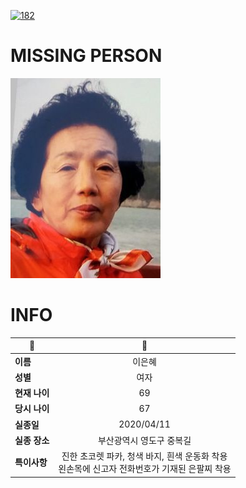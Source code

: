 [![182](https://img.shields.io/badge/%EC%8B%A4%EC%A2%85%EC%8B%A0%EA%B3%A0%EB%8A%94%20%EA%B5%AD%EB%B2%88%EC%97%86%EC%9D%B4-182-blue)](http://safe182.go.kr/index.do)

# MISSING PERSON

<img src="./missing_person.jpg">

# INFO

|🔑|💎|
|--|:--:|
|**이름**|이은혜|
|**성별**|여자|
|**현재 나이**|69|
|**당시 나이**|67|
|**실종일**|2020/04/11|
|**실종 장소**|부산광역시 영도구 중복길 |
|**특이사항**|진한 초코렛 파카, 청색 바지, 흰색 운동화 착용</br>왼손목에 신고자 전화번호가 기재된 은팔찌 착용|
